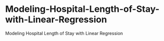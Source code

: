 # Modeling-Hospital-Length-of-Stay-with-Linear-Regression
Modeling Hospital Length of Stay with Linear Regression
